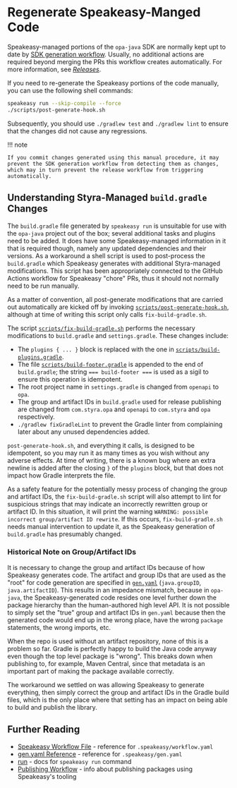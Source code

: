 # Regenerate Speakeasy-Manged Code

Speakeasy-managed portions of the `opa-java` SDK are normally kept upt to date by [SDK generation workflow](https://github.com/StyraInc/opa-java/blob/main/.github/workflows/sdk_generation.yaml). Usually, no additional actions are required beyond merging the PRs this workflow creates automatically. For more information, see [*Releases*](./releases.md).

If you need to re-generate the Speakeasy portions of the code manually, you can use the following shell commands:

```sh
speakeasy run --skip-compile --force
./scripts/post-generate-hook.sh
```

Subsequently, you should use `./gradlew test` and `./gradlew lint` to ensure that the changes did not cause any regressions.

!!! note

    If you commit changes generated using this manual procedure, it may prevent the SDK generation workflow from detecting them as changes, which may in turn prevent the release workflow from triggering automatically.

## Understanding Styra-Managed `build.gradle` Changes

The `build.gradle` file generated by `speakeasy run` is unsuitable for use with the `opa-java` project out of the box; several additional tasks and plugins need to be added. It does have some Speakeasy-managed information in it that is required though, namely any updated dependencies and their versions. As a workaround a shell script is used to post-process the `build.gradle` which Speakeasy generates with additional Styra-managed modifications. This script has been appropriately connected to the GitHub Actions workflow for Speakeasy "chore" PRs, thus it should not normally need to be run manually.

As a matter of convention, all post-generate modifications that are carried out automatically are kicked off by invoking [`scripts/post-generate-hook.sh`](https://github.com/StyraInc/opa-java/blob/main/scripts/post-generate-hook.sh), although at time of writing this script only calls `fix-build-gradle.sh`.

The script [`scripts/fix-build-gradle.sh`](https://github.com/StyraInc/opa-java/blob/main/scripts/fix-build-gradle.sh) performs the necessary modifications to `build.gradle` and `settings.gradle`. These changes include:

* The `plugins { ... }` block is replaced with the one in [`scripts/build-plugins.gradle`](https://github.com/StyraInc/opa-java/blob/main/scripts/build-plugins.gradle).
* The file [`scripts/build-footer.gradle`](https://github.com/StyraInc/opa-java/blob/main/scripts/build-footer.gradle) is appended to the end of `build.gradle`; the string `=== build-footer ===` is used as a sigil to ensure this operation is idempotent.
* The root project name in `settings.gradle` is changed from `openapi` to `opa`.
* The group and artifact IDs in `build.gradle` used for release publishing are changed from `com.styra.opa` and `openapi` to `com.styra` and `opa` respectively.
* `./gradlew fixGradleLint` to prevent the Gradle linter from complaining later about any unused dependencies added.

`post-generate-hook.sh`, and everything it calls, is designed to be idempotent, so you may run it as many times as you wish without any adverse effects. At time of writing, there is a known bug where an extra newline is added after the closing `}` of the `plugins` block, but that does not impact how Gradle interprets the file.

As a safety feature for the potentially messy process of changing the group and artifact IDs, the `fix-build-gradle.sh` script will also attempt to lint for suspicious strings that may indicate an incorrectly rewritten group or artifact ID. In this situation, it will print the warning `WARNING: possible incorrect group/artifact ID rewrite`. If this occurs, `fix-build-gradle.sh` needs manual intervention to update it, as the Speakeasy generation of `build.gradle` has presumably changed.

### Historical Note on Group/Artifact IDs

It is necessary to change the group and artifact IDs because of how Speakeasy generates code. The artifact and group IDs that are used as the "root" for code generation are specified in [`gen.yaml`](https://www.speakeasyapi.dev/docs/gen-reference) (`java.groupID`, `java.artifactID`). This results in an impedance mismatch, because in `opa-java`, the Speakeasy-generated code resides one level further down the package hierarchy than the human-authored high level API. It is not possible to simply set the "true" group and artifact IDs in `gen.yaml` because then the generated code would end up in the wrong place, have the wrong `package` statements, the wrong imports, etc.

When the repo is used without an artifact repository, none of this is a problem so far. Gradle is perfectly happy to build the Java code anyway even though the top level package is "wrong". This breaks down when publishing to, for example, Maven Central, since that metadata is an important part of making the package available correctly.

The workaround we settled on was allowing Speakeasy to generate everything, then simply correct the group and artifact IDs in the Gradle build files, which is the only place where that setting has an impact on being able to build and publish the library.

## Further Reading

* [Speakeasy Workflow File](https://www.speakeasyapi.dev/docs/workflow-file-reference) - reference for `.speakeasy/workflow.yaml`
* [gen.yaml Reference](https://www.speakeasyapi.dev/docs/gen-reference) - reference for `.speakeasy/gen.yaml`
* [run](https://www.speakeasyapi.dev/docs/speakeasy-cli/run) - docs for `speakeasy run` command
* [Publishing Workflow](https://www.speakeasyapi.dev/docs/workflow-reference/publishing-reference) - info about publishing packages using Speakeasy's tooling
